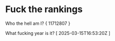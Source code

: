 # Fuck the rankings

Who the hell am I?
{ 11712807 }

What fucking year is it?
[ 2025-03-15T16:53:20Z ]
